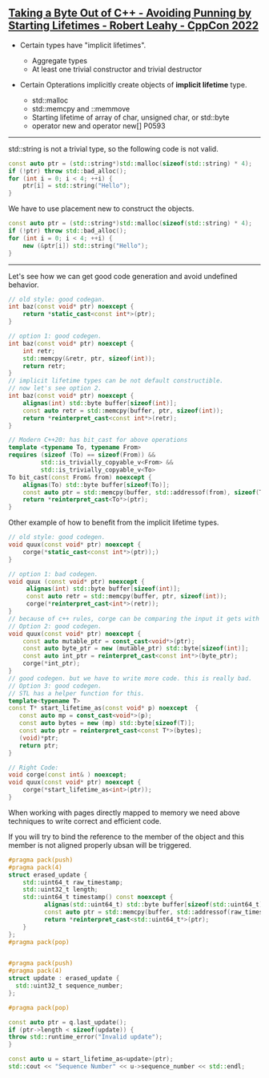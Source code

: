## [Taking a Byte Out of C++ - Avoiding Punning by Starting Lifetimes - Robert Leahy - CppCon 2022](https://www.youtube.com/watch?v=pbkQG09grFw)

* Certain types have "implicit lifetimes".
	- Aggregate types
	- At least one trivial constructor and trivial destructor

* Certain Opterations implicitly create objects of **implicit lifetime** type.
	- std::malloc
	- std::memcpy and ::memmove
	- Starting lifetime of array of char, unsigned char, or std::byte
	- operator new and operator new[]
P0593

---
std::string is not a trivial type, so the following code is not valid.
```cpp
const auto ptr = (std::string*)std::malloc(sizeof(std::string) * 4);
if (!ptr) throw std::bad_alloc();
for (int i = 0; i < 4; ++i) {
	ptr[i] = std::string("Hello");
}
```
We have to use placement new to construct the objects.
```cpp
const auto ptr = (std::string*)std::malloc(sizeof(std::string) * 4);
if (!ptr) throw std::bad_alloc();
for (int i = 0; i < 4; ++i) {
	new (&ptr[i]) std::string("Hello");
}
```
---
Let's see how we can get good code generation and avoid undefined behavior.
```cpp
// old style: good codegan.
int baz(const void* ptr) noexcept {
	return *static_cast<const int*>(ptr);
}
```
```cpp
// option 1: good codegen.
int baz(const void* ptr) noexcept {
    int retr;
	std::memcpy(&retr, ptr, sizeof(int));
	return retr;
}
// implicit lifetime types can be not default constructible.
// now let's see option 2.
int baz(const void* ptr) noexcept {
    alignas(int) std::byte buffer[sizeof(int)];
	const auto retr = std::memcpy(buffer, ptr, sizeof(int));
	return *reinterpret_cast<const int*>(retr);
}

// Modern C++20: has bit_cast for above operations
template <typename To, typename From>
requires (sizeof (To) == sizeof(From)) &&
		 std::is_trivially_copyable_v<From> &&
		 std::is_trivially_copyable_v<To>
To bit_cast(const From& from) noexcept {
	alignas(To) std::byte buffer[sizeof(To)];
	const auto ptr = std::memcpy(buffer, std::addressof(from), sizeof(To));
	return *reinterpret_cast<To*>(ptr);
}

```
Other example of how to benefit from the implicit lifetime types.
```cpp
// old style: good codegen.
void quux(const void* ptr) noexcept {
    corge(*static_cast<const int*>(ptr));)
}

// option 1: bad codegen.
void quux (const void* ptr) noexcept {
     alignas(int) std::byte buffer[sizeof(int)];
	 const auto retr = std::memcpy(buffer, ptr, sizeof(int));
	 corge(*reinterpret_cast<int*>(retr));
}
// because of c++ rules, corge can be comparing the input it gets with the global variable address. so we can't optimize above function.
// Option 2: good codegen.
void quux(const void* ptr) noexcept {
    const auto mutable_ptr = const_cast<void*>(ptr);
	const auto byte_ptr = new (mutable_ptr) std::byte[sizeof(int)];
	const auto int_ptr = reinterpret_cast<const int*>(byte_ptr);
	corge(*int_ptr);
}
// good codegen. but we have to write more code. this is really bad.
// Option 3: good codegen.
// STL has a helper function for this.
template<typename T>
const T* start_lifetime_as(const void* p) noexcept  {
   const auto mp = const_cast<void*>(p);
   const auto bytes = new (mp) std::byte[sizeof(T)];
   const auto ptr = reinterpret_cast<const T*>(bytes);
   (void)*ptr;
   return ptr;
}

// Right Code:
void corge(const int& ) noexcept;
void quux(const void* ptr) noexcept {
	corge(*start_lifetime_as<int>(ptr));
}


```
When working with pages directly mapped to memory we need above techniques to write correct and efficient code.

If you will try to bind the reference to the member of the object and this member is not aligned properly ubsan will be triggered.
```cpp
#pragma pack(push)
#pragma pack(4)
struct erased_update {
    std::uint64_t raw_timestamp;
    std::uint32_t length;
	std::uint64_t timestamp() const noexcept {
	      alignas(std::uint64_t) std::byte buffer[sizeof(std::uint64_t)];
		  const auto ptr = std::memcpy(buffer, std::addressof(raw_timestamp), sizeof(std::uint64_t));
		  return *reinterpret_cast<std::uint64_t*>(ptr);
	}
};
#pragma pack(pop)


#pragma pack(push)
#pragma pack(4)
struct update : erased_update {
  std::uint32_t sequence_number;
};

#pragma pack(pop)

const auto ptr = q.last_update();
if (ptr->length < sizeof(update)) {
throw std::runtime_error("Invalid update");
}

const auto u = start_lifetime_as<update>(ptr);
std::cout << "Sequence Number" << u->sequence_number << std::endl;

```



